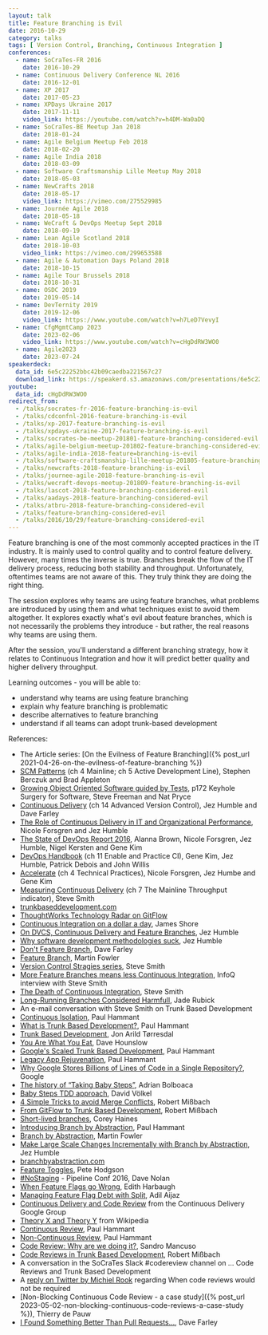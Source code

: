 ```yaml
---
layout: talk
title: Feature Branching is Evil
date: 2016-10-29
category: talks
tags: [ Version Control, Branching, Continuous Integration ]
conferences:
  - name: SoCraTes-FR 2016
    date: 2016-10-29
  - name: Continuous Delivery Conference NL 2016
    date: 2016-12-01
  - name: XP 2017
    date: 2017-05-23
  - name: XPDays Ukraine 2017
    date: 2017-11-11
    video_link: https://youtube.com/watch?v=h4DM-Wa0aDQ
  - name: SoCraTes-BE Meetup Jan 2018
    date: 2018-01-24
  - name: Agile Belgium Meetup Feb 2018
    date: 2018-02-20
  - name: Agile India 2018
    date: 2018-03-09
  - name: Software Craftsmanship Lille Meetup May 2018
    date: 2018-05-03
  - name: NewCrafts 2018
    date: 2018-05-17
    video_link: https://vimeo.com/275529985
  - name: Journée Agile 2018
    date: 2018-05-18
  - name: WeCraft & DevOps Meetup Sept 2018
    date: 2018-09-19
  - name: Lean Agile Scotland 2018
    date: 2018-10-03
    video_link: https://vimeo.com/299653588
  - name: Agile & Automation Days Poland 2018
    date: 2018-10-15
  - name: Agile Tour Brussels 2018
    date: 2018-10-31
  - name: OSDC 2019
    date: 2019-05-14
  - name: DevTernity 2019
    date: 2019-12-06
    video_link: https://www.youtube.com/watch?v=h7LeD7VevyI
  - name: CfgMgmtCamp 2023
    date: 2023-02-06
    video_link: https://www.youtube.com/watch?v=cHgDdRW3WO0
  - name: Agile2023
    date: 2023-07-24
speakerdeck:
  data_id: 6e5c22252bbc42b09caedba221567c27
  download_link: https://speakerd.s3.amazonaws.com/presentations/6e5c22252bbc42b09caedba221567c27/feature_branching_is_evil.pdf
youtube:
  data_id: cHgDdRW3WO0
redirect_from:
  - /talks/socrates-fr-2016-feature-branching-is-evil
  - /talks/cdconfnl-2016-feature-branching-is-evil
  - /talks/xp-2017-feature-branching-is-evil
  - /talks/xpdays-ukraine-2017-feature-branching-is-evil
  - /talks/socrates-be-meetup-201801-feature-branching-considered-evil
  - /talks/agile-belgium-meetup-201802-feature-branching-considered-evil
  - /talks/agile-india-2018-feature=branching-is-evil
  - /talks/software-craftsmanship-lille-meetup-201805-feature-branching-is-evil
  - /talks/newcrafts-2018-feature-branching-is-evil
  - /talks/journee-agile-2018-feature-branching-is-evil
  - /talks/wecraft-devops-meetup-201809-feature-branching-is-evil
  - /talks/lascot-2018-feature-branching-considered-evil
  - /talks/aadays-2018-feature-branching-considered-evil
  - /talks/atbru-2018-feature-branching-considered-evil
  - /talks/feature-branching-considered-evil
  - /talks/2016/10/29/feature-branching-considered-evil
---
```

Feature branching is one of the most commonly accepted practices in the IT industry. It is mainly used to control quality and to control feature delivery. However, many times the inverse is true. Branches break the flow of the IT delivery process, reducing both stability and throughput. Unfortunately, oftentimes teams are not aware of this. They truly think they are doing the right thing.

The session explores why teams are using feature branches, what problems are introduced by using them and what techniques exist to avoid them altogether. It explores exactly what's evil about feature branches, which is not necessarily the problems they introduce - but rather, the real reasons why teams are using them.

After the session, you'll understand a different branching strategy, how it relates to Continuous Integration and how it will predict better quality and higher delivery throughput.

Learning outcomes - you will be able to:

- understand why teams are using feature branching
- explain why feature branching is problematic
- describe alternatives to feature branching
- understand if all teams can adopt trunk-based development

References:

- The Article series: [On the Evilness of Feature Branching]({% post_url 2021-04-26-on-the-evilness-of-feature-branching %})
- [SCM Patterns](http://www.scmpatterns.com/) (ch 4 Mainline; ch 5 Active Development Line), Stephen Berczuk and Brad Appleton
- [Growing Object Oriented Software guided by Tests](http://www.growing-object-oriented-software.com/), p172 Keyhole Surgery for Software, Steve Freeman and Nat Pryce
- [Continuous Delivery](https://www.amazon.com/Continuous-Delivery-Deployment-Automation-Addison-Wesley/dp/0321601912) (ch 14 Advanced Version Control), Jez Humble and Dave Farley
- [The Role of Continuous Delivery in IT and Organizational Performance](https://papers.ssrn.com/sol3/papers.cfm?abstract_id=2681909), Nicole Forsgren and Jez Humble
- [The State of DevOps Report 2016](https://puppet.com/resources/whitepaper/2016-state-of-devops-report), Alanna Brown, Nicole Forsgren, Jez Humble, Nigel Kersten and Gene Kim
- [DevOps Handbook](https://www.amazon.com/DevOps-Handbook-World-Class-Reliability-Organizations/dp/1942788002) (ch 11 Enable and Practice CI), Gene Kim, Jez Humble, Patrick Debois and John Willis
- [Accelerate](https://www.amazon.com/Accelerate-Software-Performing-Technology-Organizations/dp/1942788339) (ch 4 Technical Practices), Nicole Forsgren, Jez Humbe and Gene Kim
- [Measuring Continuous Delivery](https://leanpub.com/measuringcontinuousdelivery) (ch 7 The Mainline Throughput indicator), Steve Smith
- [trunkbaseddevelopment.com](https://trunkbaseddevelopment.com/)
- [ThoughtWorks Technology Radar on GitFlow](https://www.thoughtworks.com/radar/techniques/gitflow)
- [Continuous Integration on a dollar a day](http://www.jamesshore.com/Blog/Continuous-Integration-on-a-Dollar-a-Day.html), James Shore
- [On DVCS, Continuous Delivery and Feature Branches](https://continuousdelivery.com/2011/07/on-dvcs-continuous-integration-and-feature-branches/), Jez Humble
- [Why software development methodologies suck](https://continuousdelivery.com/2012/08/why-software-development-methodologies-suck/), Jez Humble
- [Don't Feature Branch](http://www.davefarley.net/?p=160), Dave Farley
- [Feature Branch](https://martinfowler.com/bliki/FeatureBranch.html), Martin Fowler
- [Version Control Stragies series](http://www.alwaysagileconsulting.com/articles/version-control-strategies/), Steve Smith
- [More Feature Branches means less Continuous Integration](https://www.infoq.com/news/2015/10/branching-continuous-integration), InfoQ interview with Steve Smith
- [The Death of Continuous Integration](https://speakerdeck.com/stevesmithcd/the-death-of-continuous-integration), Steve Smith
- [Long-Running Branches Considered Harmfull](https://blog.newrelic.com/2012/11/14/long-running-branches-considered-harmful/), Jade Rubick
- An e-mail conversation with Steve Smith on Trunk Based Development
- [Continuous Isolation](https://paulhammant.com/2017/02/14/fake-news-via-continuous-isolation/), Paul Hammant
- [What is Trunk Based Development?](http://paulhammant.com/2013/04/05/what-is-trunk-based-development/), Paul Hammant
- [Trunk Based Development](https://mrdevops.io/trunk-based-development-8376fe577c11), Jon Arild Tørresdal
- [You Are What You Eat](https://vimeo.com/162625187), Dave Hounslow
- [Google's Scaled Trunk Based Development](http://paulhammant.com/2013/05/06/googles-scaled-trunk-based-development/), Paul Hammant
- [Legacy App Rejuvenation](http://paulhammant.com/2013/03/11/legacy-app-rejuvenation/), Paul Hammant
- [Why Google Stores Billions of Lines of Code in a Single Repository?](http://m.cacm.acm.org/magazines/2016/7/204032-why-google-stores-billions-of-lines-of-code-in-a-single-repository/fulltext), Google
- [The history of “Taking Baby Steps”](http://blog.adrianbolboaca.ro/2013/01/the-history-of-taking-baby-steps/), Adrian Bolboaca
- [Baby Steps TDD approach](http://www.slideshare.net/davidvoelkel/baby-steps-tdd-approaches), David Völkel
- [4 Simple Tricks to avoid Merge Conflicts](http://team-coder.com/avoid-merge-conflicts/), Robert Mißbach
- [From GitFlow to Trunk Based Development](http://team-coder.com/from-git-flow-to-trunk-based-development/), Robert Mißbach
- [Short-lived branches](http://articles.coreyhaines.com/posts/short-lived-branches/), Corey Haines
- [Introducing Branch by Abstraction](http://paulhammant.com/blog/branch_by_abstraction.html), Paul Hammant
- [Branch by Abstraction](http://www.martinfowler.com/bliki/BranchByAbstraction.html), Martin Fowler
- [Make Large Scale Changes Incrementally with Branch by Abstraction](https://continuousdelivery.com/2011/05/make-large-scale-changes-incrementally-with-branch-by-abstraction/), Jez Humble
- [branchbyabstraction.com](https://branchbyabstraction.com)
- [Feature Toggles](http://www.martinfowler.com/articles/feature-toggles.html), Pete Hodgson
- [#NoStaging](https://www.youtube.com/watch?v=lD3ZuvLFiDo) - Pipeline Conf 2016, Dave Nolan
- [When Feature Flags go Wrong](https://www.infoq.com/articles/feature-flags-gone-wrong), Edith Harbaugh
- [Managing Feature Flag Debt with Split](https://www.split.io/blog/managing-feature-flag-debt-split/), Adil Aijaz
- [Continuous Delivery and Code Review](https://groups.google.com/forum/#!topic/continuousdelivery/LIJ1nva9Oas) from the Continuous Delivery Google Group
- [Theory X and Theory Y](https://en.wikipedia.org/wiki/Theory_X_and_Theory_Y) from Wikipedia
- [Continuous Review](http://paulhammant.com/2013/12/05/continuous-review/), Paul Hammant
- [Non-Continuous Review](http://paulhammant.com/2014/01/10/non-continuous-reviews/), Paul Hammant
- [Code Review: Why are we doing it?](https://codurance.com/2015/09/29/codereview/), Sandro Mancuso
- [Code Reviews in Trunk Based Development](http://team-coder.com/code-reviews-in-trunk-based-development/), Robert Mißbach
- A conversation in the SoCraTes Slack #codereview channel on … Code Reviews and Trunk Based Development
- A [reply on Twitter by Michiel Rook](https://twitter.com/michieltcs/status/991666977390448640) regarding When code reviews would not be required
- [Non-Blocking Continuous Code Review -  a case study]({%  post_url 2023-05-02-non-blocking-continuous-code-reviews-a-case-study %}), Thierry de Pauw
- [I Found Something Better Than Pull Requests…](https://www.youtube.com/watch?v=WmVe1QrWxYU), Dave Farley
